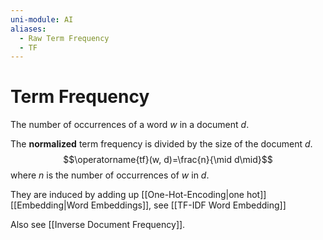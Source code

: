 ```yaml
---
uni-module: AI
aliases:
  - Raw Term Frequency
  - TF
---
```

# Term Frequency

The number of occurrences of a word $w$ in a document $d$. 

The **normalized** term frequency is divided by the size of the document $d$.
$$\operatorname{tf}(w, d)=\frac{n}{\mid d\mid}$$
where $n$ is the number of occurrences of $w$ in $d$.

They are induced by adding up [[One-Hot-Encoding|one hot]] [[Embedding|Word Embeddings]], see [[TF-IDF Word Embedding]]

Also see [[Inverse Document Frequency]].